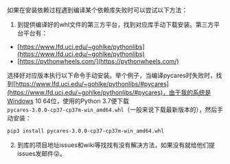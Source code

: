 如果在安装依赖过程遇到编译某个依赖库失败时可以尝试以下方法：

1. 到提供编译好的whl文件的第三方平台，找到对应库手动下载安装。第三方平台平台有： 
 * [https://www.lfd.uci.edu/~gohlke/pythonlibs](https://www.lfd.uci.edu/~gohlke/pythonlibs)
 * [https://pythonwheels.com/](https://pythonwheels.com/)

选择好对应版本执行以下命令手动安装。举个例子，当编译pycares时失败时，找到[https://www.lfd.uci.edu/~gohlke/pythonlibs/#pycares](https://www.lfd.uci.edu/~gohlke/pythonlibs/#pycares)，由于我的系统是Windows 10 64位，使用的Python 3.7便下载`pycares‑3.0.0‑cp37‑cp37m‑win_amd64.whl`（一般来说下载最新版本的），然后手动安装：

```bash
pip3 install pycares‑3.0.0‑cp37‑cp37m‑win_amd64.whl
```

2. 到库的项目地址issues和wiki等找找有没有解决方法，如果没有就给他们提issues发邮件😜。
